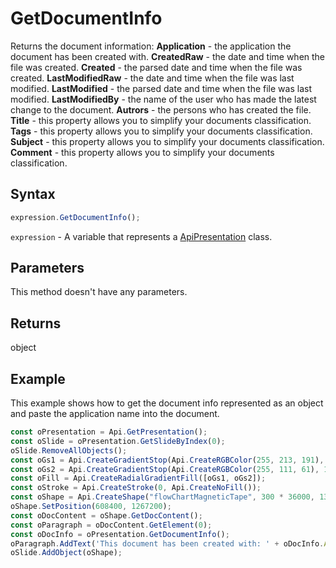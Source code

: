 # GetDocumentInfo

Returns the document information:
**Application** - the application the document has been created with.
**CreatedRaw** - the date and time when the file was created.
**Created** - the parsed date and time when the file was created.
**LastModifiedRaw** - the date and time when the file was last modified.
**LastModified** - the parsed date and time when the file was last modified.
**LastModifiedBy** - the name of the user who has made the latest change to the document.
**Autrors** - the persons who has created the file.
**Title** - this property allows you to simplify your documents classification.
**Tags** - this property allows you to simplify your documents classification.
**Subject** - this property allows you to simplify your documents classification.
**Comment** - this property allows you to simplify your documents classification.

## Syntax

```javascript
expression.GetDocumentInfo();
```

`expression` - A variable that represents a [ApiPresentation](../ApiPresentation.md) class.

## Parameters

This method doesn't have any parameters.

## Returns

object

## Example

This example shows how to get the document info represented as an object and paste the application name into the document.

```javascript editor-pptx
const oPresentation = Api.GetPresentation();
const oSlide = oPresentation.GetSlideByIndex(0);
oSlide.RemoveAllObjects();
const oGs1 = Api.CreateGradientStop(Api.CreateRGBColor(255, 213, 191), 0);
const oGs2 = Api.CreateGradientStop(Api.CreateRGBColor(255, 111, 61), 100000);
const oFill = Api.CreateRadialGradientFill([oGs1, oGs2]);
const oStroke = Api.CreateStroke(0, Api.CreateNoFill());
const oShape = Api.CreateShape("flowChartMagneticTape", 300 * 36000, 130 * 36000, oFill, oStroke);
oShape.SetPosition(608400, 1267200);
const oDocContent = oShape.GetDocContent();
const oParagraph = oDocContent.GetElement(0);
const oDocInfo = oPresentation.GetDocumentInfo();
oParagraph.AddText('This document has been created with: ' + oDocInfo.Application);
oSlide.AddObject(oShape);
```
